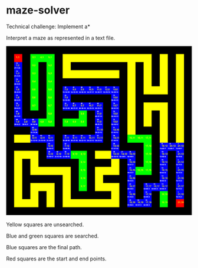 # maze-solver

Technical challenge: Implement a*

Interpret a maze as represented in a text file.

![Preview](https://github.com/goldborough/maze-solver/blob/main/docs/images/PREVIEW_01.PNG)

Yellow squares are unsearched.

Blue and green squares are searched.

Blue squares are the final path.

Red squares are the start and end points.
